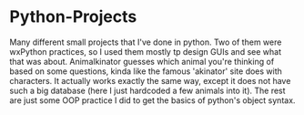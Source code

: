 # Python-Projects
Many different small projects that I've done in python.
Two of them were wxPython practices, so I used them mostly tp design GUIs and see what that was about.
Animalkinator guesses which animal you're thinking of based on some questions, kinda like the famous 'akinator' site does with characters. It actually works exactly the same way, except it does not have such a big database (here I just hardcoded a few animals into it).
The rest are just some OOP practice I did to get the basics of python's object syntax.
